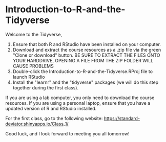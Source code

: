 # Introduction-to-R-and-the-Tidyverse

Welcome to the Tidyverse,

1. Ensure that both R and RStudio have been installed on your computer.
2. Download and extract the course resources as a .zip file via the green "Clone or download" button.
    BE SURE TO EXTRACT THE FILES ONTO YOUR HARDDRIVE, OPENING A FILE FROM THE ZIP FOLDER WILL CAUSE PROBLEMS
3. Double-click the Introduction-to-R-and-the-Tidyverse.RProj file to launch RStudio
4. Install the "learnr" and the "tidyverse" packages (we will do this step together during the first class).

If you are using a lab computer, you only need to download the course resources.
If you are using a personal laptop, ensure that you have a updated version of R and RStudio installed.

For the first class, go to the following website: https://standard-deviator.shinyapps.io/Class_1/

Good luck, and I look forward to meeting you all tomorrow!
